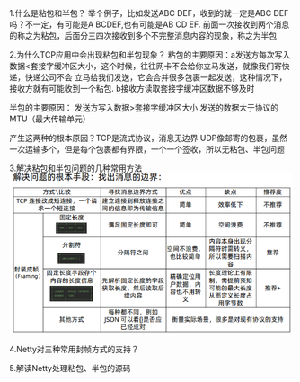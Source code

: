 1.什么是粘包和半包？
举个例子，比如发送ABC DEF，收到的就一定是ABC DEF吗？不一定，有可能是A BCDEF,也有可能是AB CD EF.
前面一次接收到两个消息的称之为粘包，后面分三四次接收到多个不完整消息内容的现象，称之为半包

2.为什么TCP应用中会出现粘包和半包现象？
粘包的主要原因：a发送方每次写入数据<套接字缓冲区大小，这个时候，往往网卡不会给你立马发送，就像我们寄快递，快递公司不会
立马给我们发送，它会合并很多包裹一起发送，这种情况下，接收方就有可能收到一个粘包.
b接收方读取套接字缓冲区数据不够及时

半包的主要原因：
发送方写入数据>套接字缓冲区大小
发送的数据大于协议的MTU（最大传输单元）

产生这两种的根本原因？TCP是流式协议，消息无边界
UDP像邮寄的包裹，虽然一次运输多个，但是每个包裹都有界限，一个一个签收，所以无粘包、半包问题

3.解决粘包和半包问题的几种常用方法
![image_7](../../../../../../../../image_7.png)

4.Netty对三种常用封帧方式的支持？


5.解读Netty处理粘包、半包的源码
